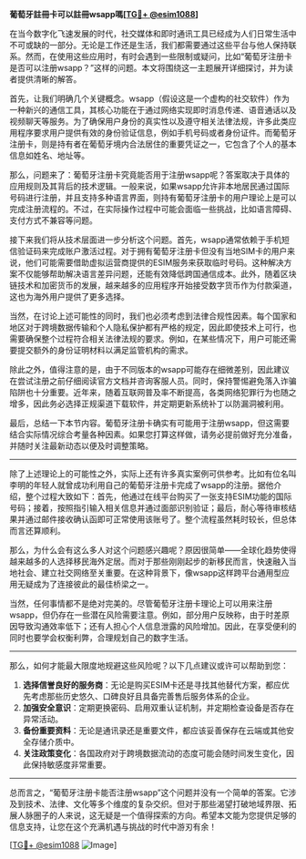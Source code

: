 **葡萄牙註冊卡可以註冊wsapp嗎[[TG💪+ @esim1088](https://t.me/s/esim1088)]**

在当今数字化飞速发展的时代，社交媒体和即时通讯工具已经成为人们日常生活中不可或缺的一部分。无论是工作还是生活，我们都需要通过这些平台与他人保持联系。然而，在使用这些应用时，有时会遇到一些限制或疑问，比如“葡萄牙注册卡是否可以注册wsapp？”这样的问题。本文将围绕这一主题展开详细探讨，并为读者提供清晰的解答。

首先，让我们明确几个关键概念。wsapp（假设这是一个虚构的社交软件）作为一种新兴的通信工具，其核心功能在于通过网络实现即时消息传递、语音通话以及视频聊天等服务。为了确保用户身份的真实性以及遵守相关法律法规，许多此类应用程序要求用户提供有效的身份验证信息，例如手机号码或者身份证件。而葡萄牙注册卡，则是持有者在葡萄牙境内合法居住的重要凭证之一，它包含了个人的基本信息如姓名、地址等。

那么，问题来了：葡萄牙注册卡究竟能否用于注册wsapp呢？答案取决于具体的应用规则及其背后的技术逻辑。一般来说，如果wsapp允许非本地居民通过国际号码进行注册，并且支持多种语言界面，则持有葡萄牙注册卡的用户理论上是可以完成注册流程的。不过，在实际操作过程中可能会面临一些挑战，比如语言障碍、支付方式不兼容等问题。

接下来我们将从技术层面进一步分析这个问题。首先，wsapp通常依赖于手机短信验证码来完成账户激活过程。对于拥有葡萄牙注册卡但没有当地SIM卡的用户来说，他们可能需要借助虚拟运营商提供的ESIM服务来获取临时号码。这种解决方案不仅能够帮助解决语言差异问题，还能有效降低跨国通信成本。此外，随着区块链技术和加密货币的发展，越来越多的应用程序开始接受数字货币作为付款渠道，这也为海外用户提供了更多选择。

当然，在讨论上述可能性的同时，我们也必须考虑到法律合规性因素。每个国家和地区对于跨境数据传输和个人隐私保护都有严格的规定，因此即使技术上可行，也需要确保整个过程符合相关法律法规的要求。例如，在某些情况下，用户可能还需要提交额外的身份证明材料以满足监管机构的需求。

除此之外，值得注意的是，由于不同版本的wsapp可能存在细微差别，因此建议在尝试注册之前仔细阅读官方文档并咨询客服人员。同时，保持警惕避免落入诈骗陷阱也十分重要。近年来，随着互联网普及率不断提高，各类网络犯罪行为也随之增多，因此务必选择正规渠道下载软件，并定期更新系统补丁以防漏洞被利用。

最后，总结一下本节内容。葡萄牙注册卡确实有可能用于注册wsapp，但这需要结合实际情况综合考量各种因素。如果您打算这样做，请务必提前做好充分准备，并随时关注最新动态以便及时调整策略。

---

除了上述理论上的可能性之外，实际上还有许多真实案例可供参考。比如有位名叫李明的年轻人就曾成功利用自己的葡萄牙注册卡完成了wsapp的注册。据他介绍，整个过程大致如下：首先，他通过在线平台购买了一张支持ESIM功能的国际号码；接着，按照指引输入相关信息并通过面部识别验证；最后，耐心等待审核结果并通过邮件接收确认函即可正常使用该账号了。整个流程虽然耗时较长，但总体而言还算顺利。

那么，为什么会有这么多人对这个问题感兴趣呢？原因很简单——全球化趋势使得越来越多的人选择移民海外定居。而对于那些刚刚起步的新移民而言，快速融入当地社会、建立社交网络至关重要。在这种背景下，像wsapp这样跨平台通用型应用无疑成为了连接彼此的最佳桥梁之一。

当然，任何事情都不是绝对完美的。尽管葡萄牙注册卡理论上可以用来注册wsapp，但仍存在一些潜在风险需要注意。例如，部分用户反映称，由于时差原因导致沟通效率低下；还有人担心个人信息泄露的风险增加。因此，在享受便利的同时也要学会权衡利弊，合理规划自己的数字生活。

---

那么，如何才能最大限度地规避这些风险呢？以下几点建议或许可以帮助到您：

1. **选择信誉良好的服务商**：无论是购买ESIM卡还是寻找其他替代方案，都应优先考虑那些历史悠久、口碑良好且具备完善售后服务体系的企业。
2. **加强安全意识**：定期更换密码、启用双重认证机制，并定期检查设备是否存在异常活动。
3. **备份重要资料**：无论是通讯录还是重要文件，都应该妥善保存在云端或其他安全存储介质中。
4. **关注政策变化**：各国政府对于跨境数据流动的态度可能会随时间发生变化，因此保持敏感度非常重要。

---

总而言之，“葡萄牙注册卡能否注册wsapp”这个问题并没有一个简单的答案。它涉及到技术、法律、文化等多个维度的复杂交织。但对于那些渴望打破地域界限、拓展人脉圈子的人来说，这无疑是一个值得探索的方向。希望本文能为您提供足够的信息支持，让您在这个充满机遇与挑战的时代中游刃有余！

[[TG💪+ @esim1088](https://t.me/s/esim1088) ![Image](https://i.postimg.cc/4NQfJmqS/Snipaste-2025-05-13-00-14-12.png)]